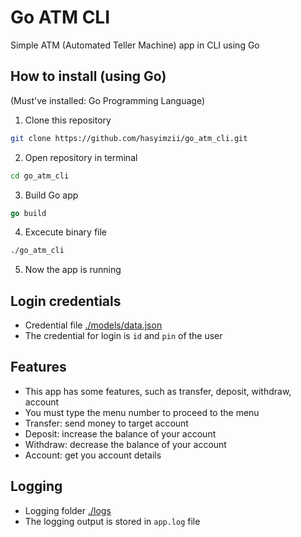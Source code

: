 # Go ATM CLI
Simple ATM (Automated Teller Machine) app in CLI using Go

## How to install (using Go)
(Must've installed: Go Programming Language)

1. Clone this repository
```sh
git clone https://github.com/hasyimzii/go_atm_cli.git
```
2. Open repository in terminal
```sh
cd go_atm_cli
```
3. Build Go app
```go
go build
```
4. Excecute binary file
```sh
./go_atm_cli
```
5. Now the app is running

## Login credentials
- Credential file [./models/data.json](https://github.com/hasyimzii/go_atm_cli/tree/main/models/data.json)
- The credential for login is ```id``` and ```pin``` of the user

## Features
- This app has some features, such as transfer, deposit, withdraw, account
- You must type the menu number to proceed to the menu
- Transfer: send money to target account
- Deposit: increase the balance of your account
- Withdraw: decrease the balance of your account
- Account: get you account details

## Logging
- Logging folder [./logs](https://github.com/hasyimzii/go_atm_cli/tree/main/logs)
- The logging output is stored in ```app.log``` file